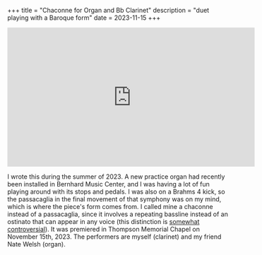 +++
title = "Chaconne for Organ and Bb Clarinet"
description = "duet playing with a Baroque form"
date = 2023-11-15
+++

<iframe width="560" height="315" src="https://www.youtube.com/embed/YYkN4uDSzKM?si=iANZQJsrm7hFzj57" title="YouTube video player" frameborder="0" allow="accelerometer; autoplay; clipboard-write; encrypted-media; gyroscope; picture-in-picture; web-share" allowfullscreen></iframe>

I wrote this during the summer of 2023. A new practice organ had recently been installed in Bernhard Music Center, and I was having a lot of fun playing around with its stops and pedals. I was also on a Brahms 4 kick, so the passacaglia in the final movement of that symphony was on my mind, which is where the piece's form comes from. I called mine a chaconne instead of a passacaglia, since it involves a repeating bassline instead of an ostinato that can appear in any voice (this distinction is [somewhat controversial](https://en.wikipedia.org/wiki/Chaconne#Chaconne_and_passacaglia)). It was premiered in Thompson Memorial Chapel on November 15th, 2023. The performers are myself (clarinet) and my friend Nate Welsh (organ).
